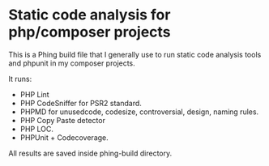 # Static code analysis for php/composer projects

This is a Phing build file that I generally use to run static code analysis tools and phpunit in my composer projects.

It runs:
* PHP Lint
* PHP CodeSniffer for PSR2 standard.
* PHPMD for unusedcode, codesize, controversial, design, naming rules.
* PHP Copy Paste detector 
* PHP LOC.
* PHPUnit + Codecoverage.
 
All results are saved inside phing-build directory.
